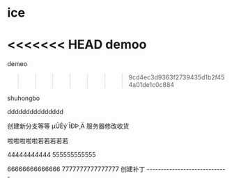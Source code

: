 # ice
<<<<<<< HEAD
demoo
=======
demeo
>>>>>>> 9cd4ec3d9363f2739435d1b2f454a01de1c0c884

shuhongbo


ddddddddddddddd

创建新分支等等
µÚÈý´ÎÐÞ¸Ä
服务器修改收货


啦啦啦啦啦若若若若若

44444444444
555555555555

66666666666666
7777777777777777
创建补丁 -----------------------------

